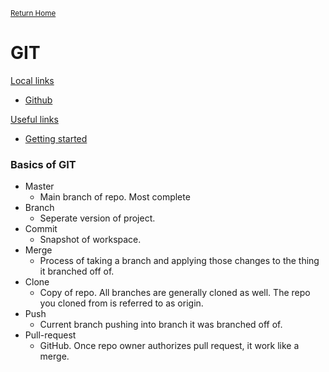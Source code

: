 <small>[Return Home](../../Notes.md)</small>
# GIT

<u>Local links</u>
* [Github](./github.md)

<u>Useful links</u>
* [Getting started](https://help.github.com/en/desktop)
  
### Basics of GIT
* Master
  * Main branch of repo. Most complete
* Branch
  * Seperate version of project. 
* Commit
  * Snapshot of workspace. 
* Merge 
  * Process of taking a branch and applying those changes to the thing it branched off of. 
* Clone
  * Copy of repo. All branches are generally cloned as well. The repo you cloned from is referred to as origin.
* Push
  * Current branch pushing into branch it was branched off of.
* Pull-request
  * GitHub. Once repo owner authorizes pull request, it work like a merge.